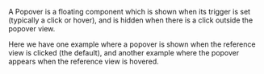 A Popover is a floating component which is shown when its trigger is set (typically a click or hover), and is hidden when there is a click outside the popover view.

Here we have one example where a popover is shown when the reference view is clicked (the default), and another example where the popover appears when the reference view is hovered.